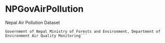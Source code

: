 # NPGovAirPollution
Nepal Air Pollution Dataset

```Source:
Government of Nepal Ministry of Forests and Environment, Department of Environment Air Quality Monitoring```
